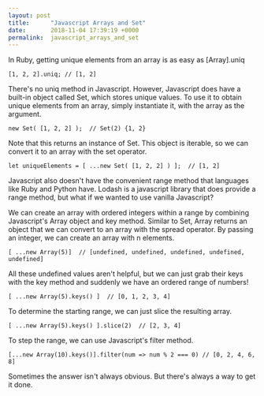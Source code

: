```yaml
---
layout: post
title:      "Javascript Arrays and Set"
date:       2018-11-04 17:39:19 +0000
permalink:  javascript_arrays_and_set
---
```



In Ruby, getting unique elements from an array is as easy as [Array].uniq

`[1, 2, 2].uniq; // [1, 2]`

There's no uniq method in Javascript. However, Javascript does have a built-in object called Set, which stores unique values. To use it to obtain unique elements from an array, simply instantiate it, with the array as the argument. 

```
new Set( [1, 2, 2] );  // Set(2) {1, 2}
```

Note that this returns an instance of Set. This object is iterable, so we can convert it to an array with the set operator.

```
let uniqueElements = [ ...new Set( [1, 2, 2] ) ];  // [1, 2]
```

Javascript also doesn't have the convenient range method that languages like Ruby and Python have. Lodash is a javascript library that does provide a range method, but what if we wanted to use vanilla Javascript?

We can create an array with ordered integers within a range by combining Javascript's Array object and key method. Similar to Set, Array returns an object that we can convert to an array with the spread operator. By passing an integer, we can create an array with n elements. 

```
[ ...new Array(5)]  // [undefined, undefined, undefined, undefined, undefined] 
```

All these undefined values aren't helpful, but we can just grab their keys with the key method and suddenly we have an ordered range of numbers!  

```
[ ...new Array(5).keys() ]  // [0, 1, 2, 3, 4] 
```
 

To determine the starting range, we can just slice the resulting array. 

```
[ ...new Array(5).keys() ].slice(2)  // [2, 3, 4]
```

To step the range, we can use Javascript's filter method. 

```
[...new Array(10).keys()].filter(num => num % 2 === 0) // [0, 2, 4, 6, 8]
```

Sometimes the answer isn't always obvious. But there's always a way to get it done. 






